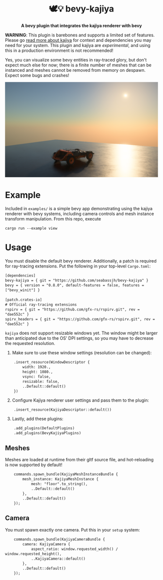 <div align="center">

# 🕊️💡 bevy-kajiya 
**A bevy plugin that integrates the kajiya renderer with bevy**
</div>

**WARNING**: This plugin is barebones and supports a limited set of features. Please go [read more about kajiya](https://github.com/EmbarkStudios/kajiya) for context and dependencies you may need for your system.  This plugin and kajiya are *experimental*, and using this in a production environment is not recommended!

Yes, you can visualize some bevy entities in ray-traced glory, but don't expect much else for now; there is a finite number of meshes that can be instanced and meshes cannot be removed from memory on despawn.  Expect some bugs and crashes!

![alt text](https://github.com/seabassjh/bevy-kajiya/blob/integrate-kajiya-update/assets/screenshots/screenshot.png)

# Example

Included in `examples/` is a simple bevy app demonstrating using the kajiya renderer with bevy systems, including camera controls and mesh instance transform manipulation. From this repo, execute
```
cargo run --example view
```

# Usage

You must disable the default bevy renderer.  Additionally, a patch is required for ray-tracing extensions. Put the following in your top-level `Cargo.toml`:

```
[dependencies]
bevy-kajiya = { git = "https://github.com/seabassjh/bevy-kajiya" }
bevy = { version = "0.8.0", default-features = false, features = ["bevy_winit"] }

[patch.crates-io]
# Official ray-tracing extensions
rspirv = { git = "https://github.com/gfx-rs/rspirv.git", rev = "dae552c" }
spirv_headers = { git = "https://github.com/gfx-rs/rspirv.git", rev = "dae552c" }
```

`kajiya` does not support resizable windows yet.  The window might be larger than anticipated due to the OS' DPI settings, so you may have to decrease the requested resolution.  

1. Make sure to use these window settings (resolution can be changed):
```
    .insert_resource(WindowDescriptor {
        width: 1920.,
        height: 1080.,
        vsync: false,
        resizable: false,
        ..Default::default()
    })
```
2. Configure Kajiya renderer user settings and pass them to the plugin:
```
    .insert_resource(KajiyaDescriptor::default())
```

3. Lastly, add these plugins:
```
    .add_plugins(DefaultPlugins)
    .add_plugins(BevyKajiyaPlugins)
```

## Meshes

Meshes are loaded at runtime from their gltf source file, and hot-reloading is now supported by default!

```
    commands.spawn_bundle(KajiyaMeshInstanceBundle {
        mesh_instance: KajiyaMeshInstance {
            mesh: "floor".to_string(),
            ..Default::default()
        },
        ..Default::default()
    });
```

## Camera

You must spawn exactly one camera.  Put this in your `setup` system:

```
    commands.spawn_bundle(KajiyaCameraBundle {
        camera: KajiyaCamera {
            aspect_ratio: window.requested_width() / window.requested_height(),
            ..KajiyaCamera::default()
        },
        ..Default::default()
    });
```
